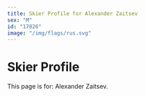 ```yaml
---
title: Skier Profile for Alexander Zaitsev
sex: "M"
id: "17826"
image: "/img/flags/rus.svg" 
---
```


# Skier Profile

This page is for: Alexander Zaitsev.
    
